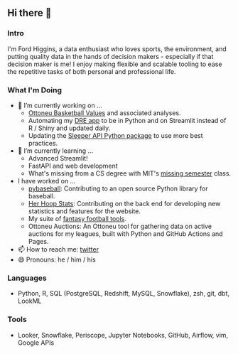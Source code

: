 ## Hi there 👋

### Intro
I'm Ford Higgins, a data enthusiast who loves sports, the environment, and putting quality data in the hands of decision makers - especially if that decision maker is me! I enjoy making flexible and scalable tooling to ease the repetitive tasks of both personal and professional life.

### What I'm Doing
- 🔭 I’m currently working on ...
  - [Ottoneu Basketball Values](https://github.com/wfordh/ottobasket_values) and associated analyses.
  - Automating my [DRE app](https://github.com/wfordh/dre_app) to be in Python and on Streamlit instead of R / Shiny and updated daily.
  - Updating the [Sleeper API Python package](https://github.com/dtsong/sleeper-api-wrapper) to use more best practices.
- 🌱 I’m currently learning ...
  - Advanced Streamlit!
  - FastAPI and web development
  - What's missing from a CS degree with MIT's [missing semester](https://missing.csail.mit.edu/) class.
- I have worked on ...
  - [pybaseball](https://github.com/jldbc/pybaseball): Contributing to an open source Python library for baseball.
  - [Her Hoop Stats](https://herhoopstats.com/): Contributing on the back end for developing new statistics and features for the website.
  - My suite of [fantasy football tools](https://github.com/wfordh/fantasy_football_projections).
  - Ottoneu Auctions: An Ottoneu tool for gathering data on active auctions for my leagues, built with Python and GitHub Actions and Pages.
- 📫 How to reach me: [twitter](https://www.twitter.com/wfordh)
- 😄 Pronouns: he / him / his

### Languages
- Python, R, SQL (PostgreSQL, Redshift, MySQL, Snowflake), zsh, git, dbt, LookML

### Tools
- Looker, Snowflake, Periscope, Jupyter Notebooks, GitHub, Airflow, vim, Google APIs

<!--
**wfordh/wfordh** is a ✨ _special_ ✨ repository because its `README.md` (this file) appears on your GitHub profile.

- 👯 I’m looking to collaborate on ...
- 🤔 I’m looking for help with ...
- 💬 Ask me about ...
- ⚡ Fun fact: ...
-->
